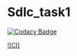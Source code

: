 # Sdlc_task1

[![Codacy Badge](https://api.codacy.com/project/badge/Grade/9b9265b939e24885ad2cfa04005fa6ec)](https://app.codacy.com/manual/99002502/Sdlc_task1?utm_source=github.com&utm_medium=referral&utm_content=99002502/Sdlc_task1&utm_campaign=Badge_Grade_Dashboard)

[![CI]](https://github.com/99002502/Sdlc_task1/workflows/CI/badge.svg)
